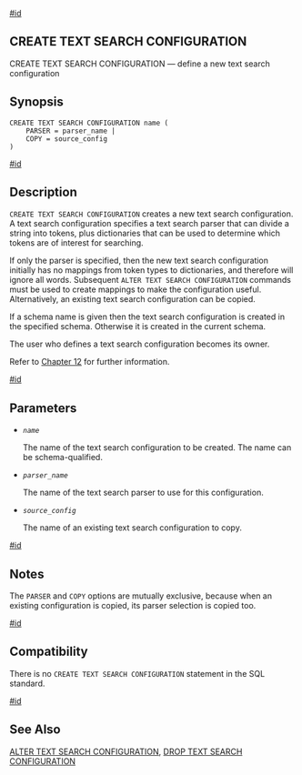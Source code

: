 [#id](#SQL-CREATETSCONFIG)

## CREATE TEXT SEARCH CONFIGURATION

CREATE TEXT SEARCH CONFIGURATION — define a new text search configuration

## Synopsis

```
CREATE TEXT SEARCH CONFIGURATION name (
    PARSER = parser_name |
    COPY = source_config
)
```

[#id](#id-1.9.3.88.5)

## Description

`CREATE TEXT SEARCH CONFIGURATION` creates a new text search configuration. A text search configuration specifies a text search parser that can divide a string into tokens, plus dictionaries that can be used to determine which tokens are of interest for searching.

If only the parser is specified, then the new text search configuration initially has no mappings from token types to dictionaries, and therefore will ignore all words. Subsequent `ALTER TEXT SEARCH CONFIGURATION` commands must be used to create mappings to make the configuration useful. Alternatively, an existing text search configuration can be copied.

If a schema name is given then the text search configuration is created in the specified schema. Otherwise it is created in the current schema.

The user who defines a text search configuration becomes its owner.

Refer to [Chapter 12](textsearch) for further information.

[#id](#id-1.9.3.88.6)

## Parameters

- _`name`_

  The name of the text search configuration to be created. The name can be schema-qualified.

- _`parser_name`_

  The name of the text search parser to use for this configuration.

- _`source_config`_

  The name of an existing text search configuration to copy.

[#id](#id-1.9.3.88.7)

## Notes

The `PARSER` and `COPY` options are mutually exclusive, because when an existing configuration is copied, its parser selection is copied too.

[#id](#id-1.9.3.88.8)

## Compatibility

There is no `CREATE TEXT SEARCH CONFIGURATION` statement in the SQL standard.

[#id](#id-1.9.3.88.9)

## See Also

[ALTER TEXT SEARCH CONFIGURATION](sql-altertsconfig), [DROP TEXT SEARCH CONFIGURATION](sql-droptsconfig)
